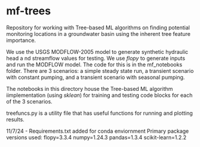 # mf-trees

Repository for working with Tree-based ML algorithms on finding potential monitoring locations in a groundwater basin using the inherent tree feature importance.

We use the USGS MODFLOW-2005 model to generate synthetic hydraulic head a nd streamflow values for testing. We use <i>flopy</i> to generate inputs and run the MODFLOW model. The code for this is in the mf_notebooks folder. There are 3 scenarios: a simple steady state run, a transient scenario with constant pumping, and a transient scenario with seasonal pumping.

The notebooks in this directory house the Tree-based ML algorithm iimplementation (using <i>sklean</i>) for training and testing code blocks for each of the 3 scenarios. 

treefuncs.py is a utility file that has useful functions for running and plotting results.

11/7/24 - Requirements.txt added for conda enviornment 
Primary package versions used:
flopy=3.3.4
numpy=1.24.3
pandas=1.3.4
scikit-learn=1.2.2

